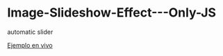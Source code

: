 # Image-Slideshow-Effect---Only-JS
automatic slider

[Ejemplo en vivo](https://jordinodejs.github.io/Image-Slideshow-Effect-OnlyJS/)
